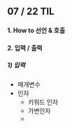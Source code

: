 ## 07 / 22 TIL



#### 1. How to 선언 & 호출

#### 2. 입력 / 출력

##### 1) 입력

- 매개변수
- 인자
  - 키워드 인자
  - 가변인자
  - 





